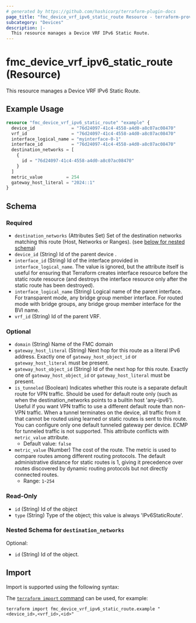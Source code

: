 ```yaml
---
# generated by https://github.com/hashicorp/terraform-plugin-docs
page_title: "fmc_device_vrf_ipv6_static_route Resource - terraform-provider-fmc"
subcategory: "Devices"
description: |-
  This resource manages a Device VRF IPv6 Static Route.
---
```


# fmc_device_vrf_ipv6_static_route (Resource)

This resource manages a Device VRF IPv6 Static Route.

## Example Usage

```terraform
resource "fmc_device_vrf_ipv6_static_route" "example" {
  device_id              = "76d24097-41c4-4558-a4d0-a8c07ac08470"
  vrf_id                 = "76d24097-41c4-4558-a4d0-a8c07ac08470"
  interface_logical_name = "myinterface-0-1"
  interface_id           = "76d24097-41c4-4558-a4d0-a8c07ac08470"
  destination_networks = [
    {
      id = "76d24097-41c4-4558-a4d0-a8c07ac08470"
    }
  ]
  metric_value         = 254
  gateway_host_literal = "2024::1"
}
```

<!-- schema generated by tfplugindocs -->
## Schema

### Required

- `destination_networks` (Attributes Set) Set of the destination networks matching this route (Host, Networks or Ranges). (see [below for nested schema](#nestedatt--destination_networks))
- `device_id` (String) Id of the parent device .
- `interface_id` (String) Id of the interface provided in `interface_logical_name`. The value is ignored, but the attribute itself is useful for ensuring that Terraform creates interface resource before the static route resource (and destroys the interface resource only after the static route has been destroyed).
- `interface_logical_name` (String) Logical name of the parent interface. For transparent mode, any bridge group member interface. For routed mode with bridge groups, any bridge group member interface for the BVI name.
- `vrf_id` (String) Id of the parent VRF.

### Optional

- `domain` (String) Name of the FMC domain
- `gateway_host_literal` (String) Next hop for this route as a literal IPv6 address. Exactly one of `gateway_host_object_id` or `gateway_host_literal` must be present.
- `gateway_host_object_id` (String) Id of the next hop for this route. Exactly one of `gateway_host_object_id` or `gateway_host_literal` must be present.
- `is_tunneled` (Boolean) Indicates whether this route is a separate default route for VPN traffic. Should be used for default route only (such as when the destination_networks points to a builtin host 'any-ipv6'). Useful if you want VPN traffic to use a different default route than non-VPN traffic. When a tunnel terminates on the device, all traffic from it that cannot be routed using learned or static routes is sent to this route. You can configure only one default tunneled gateway per device. ECMP for tunneled traffic is not supported. This attribute conflicts with `metric_value` attribute.
  - Default value: `false`
- `metric_value` (Number) The cost of the route. The metric is used to compare routes among different routing protocols. The default administrative distance for static routes is 1, giving it precedence over routes discovered by dynamic routing protocols but not directly connected routes.
  - Range: `1`-`254`

### Read-Only

- `id` (String) Id of the object
- `type` (String) Type of the object; this value is always 'IPv6StaticRoute'.

<a id="nestedatt--destination_networks"></a>
### Nested Schema for `destination_networks`

Optional:

- `id` (String) Id of the object.

## Import

Import is supported using the following syntax:

The [`terraform import` command](https://developer.hashicorp.com/terraform/cli/commands/import) can be used, for example:

```shell
terraform import fmc_device_vrf_ipv6_static_route.example "<device_id>,<vrf_id>,<id>"
```
